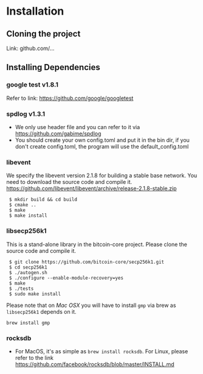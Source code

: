 # Installation
## Cloning the project
Link: github.com/...

## Installing Dependencies

### google test v1.8.1
   Refer to link: https://github.com/google/googletest
### spdlog v1.3.1
   - We only use header file and you can refer to it via https://github.com/gabime/spdlog
   - You should create your own config.toml and put it in the bin dir, if you don't create config.toml, the program will use the default_config.toml
### libevent
   We specify the libevent version 2.1.8 for building a stable base network. You need to download the source code and compile it.  https://github.com/libevent/libevent/archive/release-2.1.8-stable.zip

 ```shell
  $ mkdir build && cd build
  $ cmake ..
  $ make
  $ make install
  ```
### libsecp256k1
   This is a stand-alone library in the bitcoin-core project. Please clone the source code and compile it.

  ```shell
   $ git clone https://github.com/bitcoin-core/secp256k1.git
   $ cd secp256k1
   $ ./autogen.sh
   $ ./configure --enable-module-recovery=yes
   $ make
   $ ./tests
   $ sudo make install
   ```
   Please note that on *Mac OSX* you will have to install `gmp` via brew as `libsecp256k1` depends on it.
   ```
   brew install gmp
   ```
### rocksdb
* For MacOS, it's as simple as `brew install rocksdb`. For Linux, please refer to the link https://github.com/facebook/rocksdb/blob/master/INSTALL.md

